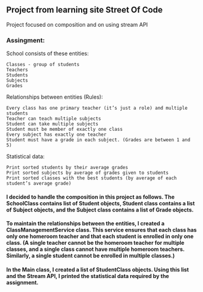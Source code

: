 ## Project from learning site Street Of Code
Project focused on composition and on using stream API

### Assingment: 
School consists of these entities:

    Classes - group of students
    Teachers
    Students
    Subjects
    Grades

Relationships between entities (Rules):

    Every class has one primary teacher (it’s just a role) and multiple students
    Teacher can teach multiple subjects
    Student can take multiple subjects
    Student must be member of exactly one class
    Every subject has exactly one teacher
    Student must have a grade in each subject. (Grades are between 1 and 5)
Statistical data:

    Print sorted students by their average grades
    Print sorted subjects by average of grades given to students
    Print sorted classes with the best students (by average of each student’s average grade)

#### I decided to handle the composition in this project as follows. The SchoolClass contains list of Student objects, Student class contains a list of Subject objects, and the Subject class contains a list of Grade objects.

#### To maintain the relationships between the entities, I created a ClassManagementService class. This service ensures that each class has only one homeroom teacher and that each student is enrolled in only one class. (A single teacher cannot be the homeroom teacher for multiple classes, and a single class cannot have multiple homeroom teachers. Similarly, a single student cannot be enrolled in multiple classes.)

#### In the Main class, I created a list of StudentClass objects. Using this list and the Stream API, I printed the statistical data required by the assignment.
